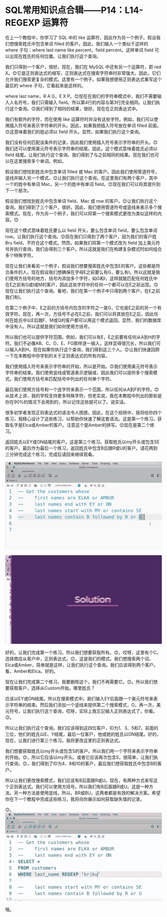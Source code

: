 # SQL常用知识点合辑——P14：L14- REGEXP 运算符 

在上一个教程中，你学习了 SQL 中的 like 运算符，因此作为另一个例子。假设我们想搜索姓氏中包含单词 filled 的客户。因此，我们输入一个类似于这样的 where 子句：where last name like percent，field percent。这样单词 field 可以出现在姓氏的任何位置。让我们执行这个查询。

我们只得到一个客户，很好。现在，我们在 MySQL 中还有另一个运算符，即 red X。😊它是正则表达式的缩写，正则表达式在搜索字符串时非常强大。因此，它们允许我们搜索更复杂的模式。这里有一个例子。如果我想使用正则表达式重写这个最后的 where 子句，它看起来是这样的。

where last name，R A G，E X P。😊现在在我们的字符串模式中，我们不需要输入人名符号，我们只需输入 field。所以第4行的内容与第3行完全相同。让我们执行这个查询。😊我们得到了相同的结果，很好。现在在正则表达式中。

我们有额外的字符，而在使用 like 运算符时并没有这些字符。例如，我们可以使用插入符号来表示字符串的开头。因此，如果我把插入符号放在单词 filled 前面。😊这意味着我们的姓必须以 field 开头。显然，如果我们执行这个查询。

我们没有任何匹配该条件的记录，因此我们使用插入符号表示字符串的开头。😊我们还可以使用美元符号表示字符串的结尾。因此，这个模式意味着姓氏必须以 field 结尾。让我们执行这个查询。我们得到了与之前相同的结果。现在我们也可以在这里搜索多个单词。例如。

假设我们想找到姓氏中包含单词 filled 或 Mac 的客户。因此我们使用管道符号，竖线并输入另一个模式。😊让我们执行这个查询。在这里我们有两个客户，其中一个的姓中有单词 Mac，另一个的姓中有单词 field。😊现在我们可以将其提升到下一个层次。

假设我们想找到姓氏中包含单词 field、Mac 或 row 的客户。😊让我们执行这个查询。我们得到了三个客户，很好。因此，我们使用管道符号或竖线来表示多个搜索模式。现在，作为另一个例子，我们可以将第一个搜索模式更改为类似这样的内容。😊

现在这个模式意味着姓氏要么以 field 开头，要么包含单词 field，要么包含单词 row。让我们执行这个查询。😊现在我们只得到了两个客户，因为我们的客户姓 Bru field，不符合这个模式。然而，如果我们将第一个模式改为 field 加上美元符号并执行查询，我们会得到三个客户。所以这就是我们在构建复杂模式时如何组合多个特殊字符。

现在让我们来看另一个例子，假设我们想要搜索姓氏中包含E的客户。这些都是符合条件的人，现在假设我们想确保在字母E之前要么有G，要么有I。所以这就是我们使用方括号的地方，括号内添加多个字符，如G和I，这样就能匹配任何姓氏中在E之前有G或I或M的客户，因此这些字符中的任何一个都可以在E之前出现。😊现在让我们执行这个查询。看吧，我们在第一个例子中只得到两个客户，在E之前我们有I。

在第二个例子中，E之前的方括号内包含的字符之一是G，它也是E之前的另一个有效字符。现在，再一次，方括号不必在E之前，我们可以将其放在E之后，因此任何在姓氏中以E后跟F、M或Q的客户都可以用这个模式返回。显然，我们的数据库中没有人。所以这就是我们如何使用方括号。

所以我们也可以提供字符范围。例如，我们可以有E，E之前要有任何从A到H的字符。我们不必像AB、C、D、E、FG那样逐一输入，这样显得很冗长，所以我们可以输入A到H，现在如果你执行这个查询，我们得到这三个人。😊让我们快速回顾一下在本教程中你学到的关于正则表达式的所有内容。

我们使用插入符号来表示字符串的开始，所以是开始。😊我们使用美元符号表示字符串的结束。我们使用竖线或管道表示逻辑或，因此我们可以提供多个搜索模式。我们使用方括号来匹配括号中列出的任何单个字符。

最后我们使用方括号和一个连字符来表示一个范围，所以任何从A到F的字符。😊从技术上讲，我的学校支持更多特殊字符，但老实说，我在本教程中列出的那些是你在90%的情况下会用到的，所以记住这些就可以了。说实话。

很多初学者发现正则表达式的语法令人困惑。因此，在这个视频中，我将给你四个练习，我精心设计了这些练习，以帮助你快速了解这套语法。这是第一个练习。获取名字是Elca或Amber的客户。注意这个是Amber的拼写。😊现在是第二个练习。

返回姓氏以EY或ON结尾的客户。这是第三个练习。获取姓氏以my开头或包含SE的客户。最后作为最后一个练习，返回姓氏中包含B后跟R或U的客户。请花两到三分钟完成这个练习，完成后请回来继续观看。

![](img/8d0f5cdee26cc78209f65c1aaae9a244_1.png)

![](img/8d0f5cdee26cc78209f65c1aaae9a244_2.png)

好的，让我们完成第一个练习。所以我们想要获取所有。😊，哎呀，这里有个C。选择商店从客户中，正则表达式。😊，这是我们的模式。我们想搜索两个词，Elca或Amber，简单就是这样，让我们执行这个查询。我们应该得到两个客户。看，Amber和Elca。好的。

现在让我们完成第二个练习，我要删除这个。我们不再需要它。😊。所以我们想要获取客户，选择从Custom开始。哪里姓氏？

应该以EY或ON结尾。所以在搜索模式中。我们输入EY后面跟一个美元符号来表示字符串的结束。然后我们添加一个竖线来提供第二个搜索模式，O，再一次，美元符号。让我们执行这个查询，哎呀，实际上我忘记输入正则表达式了，你看。😊。

所以让我们执行这个查询。我们应该得到这四位客户，ID为1、3、5和7。前面的三位，他们的姓氏以E、Y结尾，最后一位客户，他或她的姓氏以ON结尾。好的，现在，让我们进行第三个练习。我将更改这里的正则表达式。

我们想要获取姓氏以my开头或包含S的客户。所以我们用一个字符来表示字符串的开始。😊，所以它应该以my开头。或者它应该再次包含S，很简单，让我们执行查询。😊，我们得到了ID为4、8和10的客户，最后我们想获取姓氏中包含B的客户。

所以让我们更改搜索模式，我们应该有B后面跟R或U。现在，有两种方式来写这个正则表达式。我们可以使用方括号。所以我们有B后面跟R或U。这是一种方法。另一种方法是使用竖线，所以。BR或BU，这两者都是有效的解决方案。希望你在下一个教程中完成这些练习，我将向你展示如何获取缺失值的记录。

😊。![](img/8d0f5cdee26cc78209f65c1aaae9a244_4.png)

哦。
